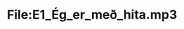 ---
title: File:E1_Ég_er_með_hita.mp3
recording of: Ég er með hita.
reading speed: slow
speaker: E
license: CC0
---